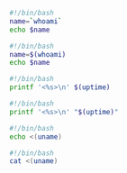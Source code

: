 ```bash
#!/bin/bash
name=`whoami`
echo $name
```

```bash
#!/bin/bash
name=$(whoami)
echo $name
```

```bash
#!/bin/bash
printf '<%s>\n' $(uptime)
```

```bash
#!/bin/bash
printf '<%s>\n' "$(uptime)"
```

```bash
#!/bin/bash
echo <(uname)
```

```bash
#!/bin/bash
cat <(uname)
```


